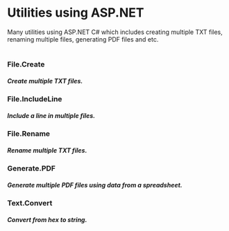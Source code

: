 # Utilities using ASP.NET
Many utilities using ASP.NET C# which includes creating multiple TXT files, renaming multiple files, generating PDF files and etc.
#

### File.Create
##### Create multiple TXT files.

### File.IncludeLine
##### Include a line in multiple files.

### File.Rename
##### Rename multiple TXT files.

### Generate.PDF
##### Generate multiple PDF files using data from a spreadsheet.

### Text.Convert
##### Convert from hex to string.

